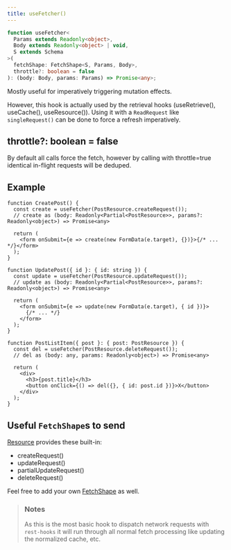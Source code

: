```yaml
---
title: useFetcher()
---
```

```typescript
function useFetcher<
  Params extends Readonly<object>,
  Body extends Readonly<object> | void,
  S extends Schema
>(
  fetchShape: FetchShape<S, Params, Body>,
  throttle?: boolean = false
): (body: Body, params: Params) => Promise<any>;
```

Mostly useful for imperatively triggering mutation effects.

However, this hook is actually used by the retrieval hooks (useRetrieve(), useCache(), useResource()). Using
it with a `ReadRequest` like `singleRequest()` can be done to force a refresh imperatively.

## throttle?: boolean = false

By default all calls force the fetch, however by calling with throttle=true identical
in-flight requests will be deduped.

## Example

```tsx
function CreatePost() {
  const create = useFetcher(PostResource.createRequest());
  // create as (body: Readonly<Partial<PostResource>>, params?: Readonly<object>) => Promise<any>

  return (
    <form onSubmit={e => create(new FormData(e.target), {})}>{/* ... */}</form>
  );
}
```

```tsx
function UpdatePost({ id }: { id: string }) {
  const update = useFetcher(PostResource.updateRequest());
  // update as (body: Readonly<Partial<PostResource>>, params?: Readonly<object>) => Promise<any>

  return (
    <form onSubmit={e => update(new FormData(e.target), { id })}>
      {/* ... */}
    </form>
  );
}
```

```tsx
function PostListItem({ post }: { post: PostResource }) {
  const del = useFetcher(PostResource.deleteRequest());
  // del as (body: any, params: Readonly<object>) => Promise<any>

  return (
    <div>
      <h3>{post.title}</h3>
      <button onClick={() => del({}, { id: post.id })}>X</button>
    </div>
  );
}
```

## Useful `FetchShape`s to send

[Resource](./Resource.md#provided-and-overridable-methods) provides these built-in:

- createRequest()
- updateRequest()
- partialUpdateRequest()
- deleteRequest()

Feel free to add your own [FetchShape](./FetchShape.md) as well.

> ### Notes
>
> As this is the most basic hook to dispatch network requests with `rest-hooks` it will run through all normal fetch processing like updating
> the normalized cache, etc.
